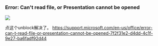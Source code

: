 ### Error: Can't read file, or Presentation cannot be opened
![](https://support.content.office.net/en-us/media/df488cf6-e3e5-497e-a3f7-d7c839d98e4d.png)

点这个unblock解决了。
https://support.microsoft.com/en-us/office/error-can-t-read-file-or-presentation-cannot-be-opened-7f2f31e2-d4dd-4c1f-9e27-ba6fadf92d44
